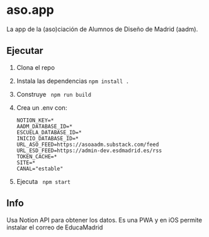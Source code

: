 # aso.app

La app de la (aso)ciación de Alumnos de Diseño de Madrid (aadm).

## Ejecutar

1. Clona el repo
2. Instala las dependencias ``npm install .``
3. Construye `` npm run build``
4. Crea un .env con:

   ```
   NOTION_KEY=*
   AADM_DATABASE_ID=*
   ESCUELA_DATABASE_ID=*
   INICIO_DATABASE_ID=*
   URL_ASO_FEED=https://asoaadm.substack.com/feed
   URL_ESD_FEED=https://admin-dev.esdmadrid.es/rss
   TOKEN_CACHE=*
   SITE=*
   CANAL="estable"
   ```
5. Ejecuta `` npm start``

## Info

Usa Notion API para obtener los datos. Es una PWA y en iOS permite instalar el correo de EducaMadrid
